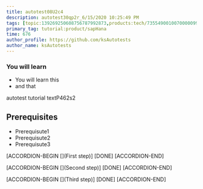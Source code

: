 ```yaml
---
title: autotest08U2c4
description: autotest30qp2r_6/15/2020 10:25:49 PM
tags: [topic:139269250608756787992873,products:tech/73554900100700000996,tutorial:experience/advanced]
primary_tag: tutorial:product/sapHana
time: 676
author_profile: https://github.com/ksAutotests
author_name: ksAutotests
---
```

### You will learn
- You will learn this
- and that

autotest tutorial textP462s2

## Prerequisites
- Prerequisute1
- Prerequisute2
- Prerequisute3

[ACCORDION-BEGIN [](First step)]
[DONE]
[ACCORDION-END]

[ACCORDION-BEGIN [](Second step)]
[DONE]
[ACCORDION-END]

[ACCORDION-BEGIN [](Third step)]
[DONE]
[ACCORDION-END]

